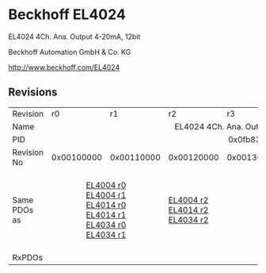 # Beckhoff EL4024

EL4024 4Ch. Ana. Output 4-20mA, 12bit

Beckhoff Automation GmbH & Co. KG

http://www.beckhoff.com/EL4024

## Revisions
<table>
<tr>
<td>Revision</td>
<td>r0</td>
<td>r1</td>
<td>r2</td>
<td>r3</td>
<td>r4</td>
<td>r5</td>
<td>r6</td>
</tr>
<tr>
<td>Name</td>
<td colspan=7 align="center">EL4024 4Ch. Ana. Output 4-20mA, 12bit</td>
</tr>
<tr>
<td>PID</td>
<td colspan=7 align="center">0x0fb83052</td>
</tr>
<tr>
<td>Revision No</td>
<td>0x00100000</td>
<td>0x00110000</td>
<td>0x00120000</td>
<td>0x00130000</td>
<td>0x00140000</td>
<td>0x00150000</td>
<td>0x00160000</td>
</tr>
<tr>
<td>Same PDOs as</td>
<td colspan=2 align="center"><a href="EL4004.md">EL4004 r0</a><br/><a href="EL4004.md">EL4004 r1</a><br/><a href="EL4014.md">EL4014 r0</a><br/><a href="EL4014.md">EL4014 r1</a><br/><a href="EL4034.md">EL4034 r0</a><br/><a href="EL4034.md">EL4034 r1</a></td>
<td><a href="EL4004.md">EL4004 r2</a><br/><a href="EL4014.md">EL4014 r2</a><br/><a href="EL4034.md">EL4034 r2</a></td>
<td colspan=3 align="center"><a href="EJ4004.md">EJ4004 r4</a><br/><a href="EJ4024.md">EJ4024 r4</a><br/><a href="EL4004.md">EL4004 r3</a><br/><a href="EL4004.md">EL4004 r4</a><br/><a href="EL4014.md">EL4014 r3</a><br/><a href="EL4014.md">EL4014 r4</a><br/><a href="EL4034.md">EL4034 r3</a><br/><a href="EL4034.md">EL4034 r4</a></td>
<td><a href="EL4004.md">EL4004 r5</a><br/><a href="EL4014.md">EL4014 r5</a><br/><a href="EL4034.md">EL4034 r5</a></td>
</tr>
<tr>
<td>RxPDOs</td>
<td colspan=7 align="left"></td>
</tr>
</table>
